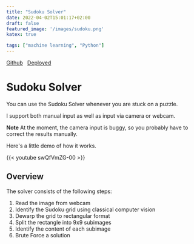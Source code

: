 ```yaml
---
title: "Sudoku Solver"
date: 2022-04-02T15:01:17+02:00
draft: false
featured_image: '/images/sudoku.png'
katex: true

tags: ["machine learning", "Python"]
---
```



[Github](https://github.com/scheuclu/sudoku_solver)&nbsp;&nbsp;
[Deployed](https://share.streamlit.io/scheuclu/sudoku_solver/main/webpage.py)

# Sudoku Solver

You can use the Sudoku Solver whenever you are stuck on a puzzle.

I support both manual input as well as input via camera or webcam.

**Note** At the moment, the camera input is buggy, so you probably have to correct the results manually.

Here's a little demo of how it works.

{{< youtube swQfVmZG-00 >}}

## Overview
The solver consists of the following steps:

1. Read the image from webcam
2. Identify the Sudoku grid using classical computer vision
3. Dewarp the grid to rectangular format
4. Split the rectangle into 9x9 subimages
5. Identify the content of each subimage
6. Brute Force a solution

